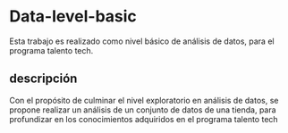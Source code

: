 # Data-level-basic
Esta trabajo es realizado como nivel básico de análisis de datos, para el programa talento tech.
## descripción 
Con el propósito de culminar el nivel exploratorio en análisis de datos, se propone realizar un análisis de un conjunto de datos de una tienda, para profundizar en los conocimientos adquiridos en el programa talento tech 
